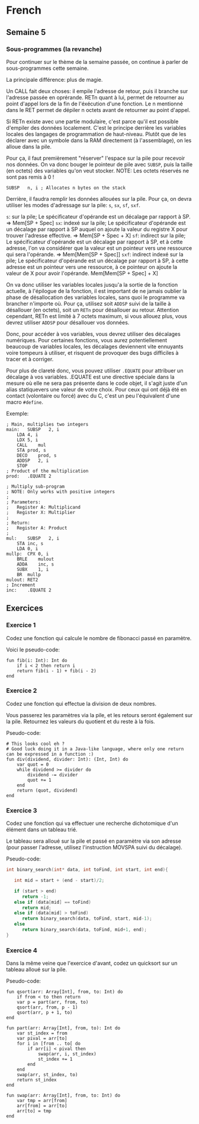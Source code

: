 # French

## Semaine 5

### Sous-programmes (la revanche)

Pour continuer sur le thème de la semaine passée, on continue à parler de sous-programmes cette semaine.

La principale différence: plus de magie.

Un CALL fait deux choses: il empile l'adresse de retour, puis il branche sur l'adresse passée en oprérande.
RETn quant à lui, permet de retourner au point d'appel lors de la fin de l'éxécution d'une fonction.
Le n mentionné dans le RET permet de dépiler n octets avant de retourner au point d'appel.

Si RETn existe avec une partie modulaire, c'est parce qu'il est possible d'empiler des données localement.
C'est le principe derrière les variables locales des langages de programmation de haut-niveau.
Plutôt que de les déclarer avec un symbole dans la RAM directement (à l'assemblage), on les alloue dans la pile.

Pour ça, il faut premièrement "réserver" l'espace sur la pile pour recevoir nos données.
On va donc bouger le pointeur de pile avec `SUBSP`, puis la taille (en octets) des variables qu'on veut stocker.
NOTE: Les octets réservés ne sont pas remis à 0 !

~~~Pep8
SUBSP	n, i ; Allocates n bytes on the stack
~~~

Derrière, il faudra remplir les données allouées sur la pile.
Pour ça, on devra utiliser les modes d'adressage sur la pile: `s`, `sx`, `sf`, `sxf`.

`s`: sur la pile; Le spécificateur d'opérande est un décalage par rapport à SP. => Mem[SP + Spec]
`sx`: indexé sur la pile; Le spécificateur d'opérande est un décalage par rapport à SP auquel on ajoute la valeur du registre X pour trouver l'adresse effective. => Mem[SP + Spec + X]
`sf`: indirect sur la pile; Le spécificateur d'opérande est un décalage par rapport à SP, et à cette adresse, l'on va considérer que la valeur est un pointeur vers une ressource qui sera l'opérande. => Mem[Mem[SP + Spec]]
`sxf`: indirect indexé sur la pile; Le spécificateur d'opérande est un décalage par rapport à SP, à cette adresse est un pointeur vers une ressource, à ce pointeur on ajoute la valeur de X pour avoir l'opérande. Mem[Mem[SP + Spec] + X]

On va donc utiliser les variables locales jusqu'a la sortie de la fonction actuelle, à l'épilogue de la fonction, il est important de ne jamais oublier la phase de désallocation des variables locales, sans quoi le programme va brancher n'importe où.
Pour ça, utilisez soit `ADDSP` suivi de la taille à désallouer (en octets), soit un `RETn` pour désallouer au retour.
Attention cependant, RETn est limité à 7 octets maximum, si vous allouez plus, vous devrez utiliser `ADDSP` pour désallouer vos données.

Donc, pour accéder à vos variables, vous devrez utiliser des décalages numériques.
Pour certaines fonctions, vous aurez potentiellement beaucoup de variables locales, les décalages deviennent vite ennuyants voire tompeurs à utiliser, et risquent de provoquer des bugs difficiles à tracer et à corriger.

Pour plus de clareté donc, vous pouvez utiliser `.EQUATE` pour attribuer un décalage à vos variables.
.EQUATE est une directive spéciale dans la mesure où elle ne sera pas présente dans le code objet, il s'agit juste d'un alias statiquevers une valeur de votre choix.
Pour ceux qui ont déjà été en contact (volontaire ou forcé) avec du C, c'est un peu l'équivalent d'une macro `#define`.

Exemple:

~~~Pep8
; Main, multiplies two integers
main:	SUBSP	2, i
	LDA	4, i
	LDX	5, i
	CALL	mul
	STA	prod, s
	DECO	prod, s
	ADDSP	2, i	
	STOP
; Product of the multiplication
prod:	.EQUATE 2

; Multiply sub-program
; NOTE: Only works with positive integers
;
; Parameters:
;	Register A: Multiplicand
;	Register X: Multiplier
;
; Return:
;	Register A: Product
;
mul:	SUBSP	2, i
	STA	inc, s
	LDA	0, i
mullp:	CPX	0, i
	BRLE	mulout
	ADDA	inc, s
	SUBX	1, i
	BR	mullp
mulout:	RET2
; Increment
inc:	.EQUATE 2
~~~

## Exercices

### Exercice 1

Codez une fonction qui calcule le nombre de fibonacci passé en paramètre.

Voici le pseudo-code:

~~~nit
fun fib(i: Int): Int do
	if i < 2 then return i
	return fib(i - 1) + fib(i - 2)
end
~~~

### Exercice 2

Codez une fonction qui effectue la division de deux nombres.

Vous passerez les paramètres via la pile, et les retours seront également sur la pile.
Retournez les valeurs du quotient et du reste à la fois.

Pseudo-code:

~~~nit
# This looks cool eh ?
# Good luck doing it in a Java-like language, where only one return can be expressed in a function :)
fun div(dividend, divider: Int): (Int, Int) do
	var quot = 0
	while dividend >= divider do
		dividend -= divider
		quot += 1
	end
	return (quot, dividend)
end
~~~

### Exercice 3

Codez une fonction qui va effectuer une recherche dichotomique d'un élément dans un tableau trié.

Le tableau sera alloué sur la pile et passé en paramètre via son adresse (pour passer l'adresse, utilisez l'instruction MOVSPA suivi du décalage).

Pseudo-code:

~~~C
int binary_search(int* data, int toFind, int start, int end){

   int mid = start + (end - start)/2;

   if (start > end)
      return -1;
   else if (data[mid] == toFind)
      return mid;
   else if (data[mid] > toFind)
      return binary_search(data, toFind, start, mid-1);
   else
      return binary_search(data, toFind, mid+1, end);
}
~~~

### Exercice 4

Dans la même veine que l'exercice d'avant, codez un quicksort sur un tableau alloué sur la pile.

Pseudo-code:

~~~nit
fun qsort(arr: Array[Int], from, to: Int) do
	if from < to then return
	var p = part(arr, from, to)
	qsort(arr, from, p - 1)
	qsort(arr, p + 1, to)
end

fun part(arr: Array[Int], from, to): Int do
	var st_index = from
	var pival = arr[to]
	for i in [from .. to[ do
		if arr[i] < pival then
			swap(arr, i, st_index)
			st_index += 1
		end
	end
	swap(arr, st_index, to)
	return st_index
end

fun swap(arr: Array[Int], from, to: Int) do
	var tmp = arr[from]
	arr[from] = arr[to]
	arr[to] = tmp
end
~~~
